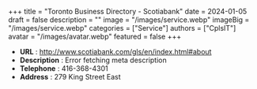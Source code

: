 +++
title = "Toronto Business Directory - Scotiabank"
date = 2024-01-05
draft = false
description = ""
image = "/images/service.webp"
imageBig = "/images/service.webp"
categories = ["Service"]
authors = ["CplsIT"]
avatar = "/images/avatar.webp"
featured = false
+++


* **URL** :  http://www.scotiabank.com/gls/en/index.html#about
* **Description** : Error fetching meta description
* **Telephone** : 416-368-4301
* **Address** : 279 King Street East